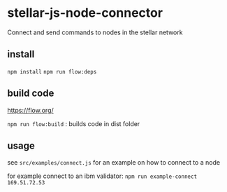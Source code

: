 # stellar-js-node-connector

Connect and send commands to nodes in the stellar network

## install
`npm install`
`npm run flow:deps`

## build code
https://flow.org/

`npm run flow:build` : builds code in dist folder

## usage

see `src/examples/connect.js` for an example on how to connect to a node

for example connect to an ibm validator: `npm run example-connect 169.51.72.53` 